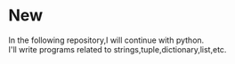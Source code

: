 # New
In the following repository,I will continue with python.
<br>
I'll write programs related to strings,tuple,dictionary,list,etc.
